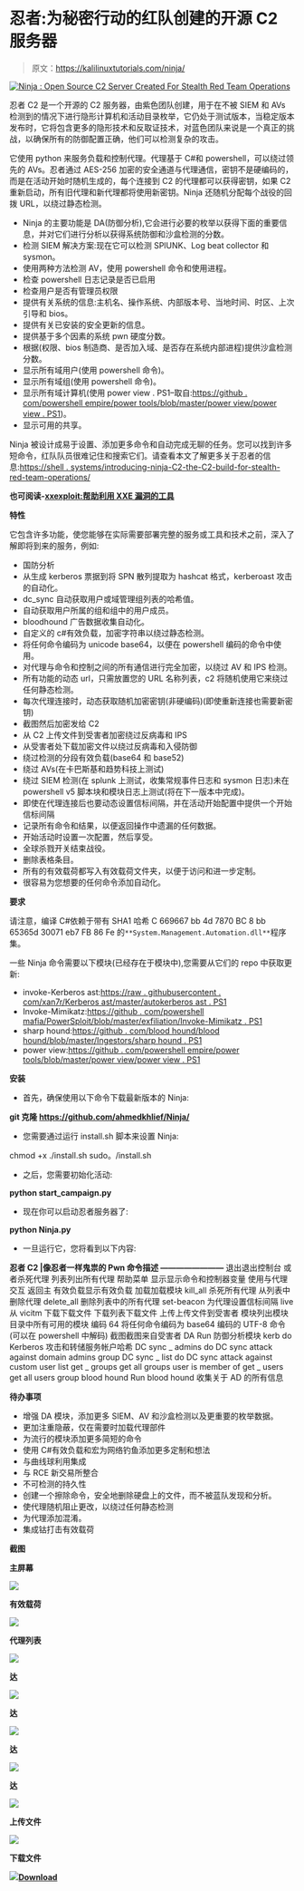# 忍者:为秘密行动的红队创建的开源 C2 服务器

> 原文：<https://kalilinuxtutorials.com/ninja/>

[![Ninja : Open Source C2 Server Created For Stealth Red Team Operations](img/2238eb51ef922aa9d661fdbb5280c762.png "Ninja : Open Source C2 Server Created For Stealth Red Team Operations")](https://1.bp.blogspot.com/-1qfhT5pLaxQ/Xn-SBAp0R3I/AAAAAAAAFvE/RjF3SeoQXHUJGeWNePzTPk6DH6leM3cbgCLcBGAsYHQ/s1600/Main%2BScreen%25281%2529.png)

忍者 C2 是一个开源的 C2 服务器，由紫色团队创建，用于在不被 SIEM 和 AVs 检测到的情况下进行隐形计算机和活动目录枚举，它仍处于测试版本，当稳定版本发布时，它将包含更多的隐形技术和反取证技术，对蓝色团队来说是一个真正的挑战，以确保所有的防御配置正确，他们可以检测复杂的攻击。

它使用 python 来服务负载和控制代理。代理基于 C#和 powershell，可以绕过领先的 AVs。忍者通过 AES-256 加密的安全通道与代理通信，密钥不是硬编码的，而是在活动开始时随机生成的，每个连接到 C2 的代理都可以获得密钥，如果 C2 重新启动，所有旧代理和新代理都将使用新密钥。Ninja 还随机分配每个战役的回拨 URL，以绕过静态检测。

*   Ninja 的主要功能是 DA(防御分析),它会进行必要的枚举以获得下面的重要信息，并对它们进行分析以获得系统防御和沙盒检测的分数。
*   检测 SIEM 解决方案:现在它可以检测 SPlUNK、Log beat collector 和 sysmon。
*   使用两种方法检测 AV，使用 powershell 命令和使用进程。
*   检查 powershell 日志记录是否已启用
*   检查用户是否有管理员权限
*   提供有关系统的信息:主机名、操作系统、内部版本号、当地时间、时区、上次引导和 bios。
*   提供有关已安装的安全更新的信息。
*   提供基于多个因素的系统 pwn 硬度分数。
*   根据(权限、bios 制造商、是否加入域、是否存在系统内部进程)提供沙盒检测分数。
*   显示所有域用户(使用 powershell 命令)。
*   显示所有域组(使用 powershell 命令)。
*   显示所有域计算机(使用 power view . PS1–取自:[https://github . com/powershell empire/power tools/blob/master/power view/power view . PS1](https://github.com/PowerShellEmpire/PowerTools/blob/master/PowerView/powerview.ps1))。
*   显示可用的共享。

Ninja 被设计成易于设置、添加更多命令和自动完成无聊的任务。您可以找到许多短命令，红队队员很难记住和搜索它们。请查看本文了解更多关于忍者的信息:[https://shell . systems/introducing-ninja-C2-the-C2-build-for-stealth-red-team-operations/](https://shells.systems/introducing-ninja-c2-the-c2-built-for-stealth-red-team-operations/)

**也可阅读-[xxexploit:帮助利用 XXE 漏洞的工具](https://kalilinuxtutorials.com/xxexploiter/)**

**特性**

它包含许多功能，使您能够在实际需要部署完整的服务或工具和技术之前，深入了解即将到来的服务，例如:

*   国防分析
*   从生成 kerberos 票据到将 SPN 散列提取为 hashcat 格式，kerberoast 攻击的自动化。
*   dc_sync 自动获取用户或域管理组列表的哈希值。
*   自动获取用户所属的组和组中的用户成员。
*   bloodhound 广告数据收集自动化。
*   自定义的 c#有效负载，加密字符串以绕过静态检测。
*   将任何命令编码为 unicode base64，以便在 powershell 编码的命令中使用。
*   对代理与命令和控制之间的所有通信进行完全加密，以绕过 AV 和 IPS 检测。
*   所有功能的动态 url，只需放置您的 URL 名称列表，c2 将随机使用它来绕过任何静态检测。
*   每次代理连接时，动态获取随机加密密钥(非硬编码)(即使重新连接也需要新密钥)
*   截图然后加密发给 C2
*   从 C2 上传文件到受害者加密绕过反病毒和 IPS
*   从受害者处下载加密文件以绕过反病毒和入侵防御
*   绕过检测的分段有效负载(base64 和 base52)
*   绕过 AVs(在卡巴斯基和趋势科技上测试)
*   绕过 SIEM 检测(在 splunk 上测试，收集常规事件日志和 sysmon 日志)未在 powershell v5 脚本块和模块日志上测试(将在下一版本中完成)。
*   即使在代理连接后也要动态设置信标间隔，并在活动开始配置中提供一个开始信标间隔
*   记录所有命令和结果，以便返回操作中遗漏的任何数据。
*   开始活动时设置一次配置，然后享受。
*   全球杀戮开关结束战役。
*   删除表格条目。
*   所有的有效载荷都写入有效载荷文件夹，以便于访问和进一步定制。
*   很容易为您想要的任何命令添加自动化。

**要求**

请注意，编译 C#依赖于带有 SHA1 哈希 C 669667 bb 4d 7870 BC 8 bb 65365d 30071 eb7 FB 86 Fe 的`**System.Management.Automation.dll**`程序集。

一些 Ninja 命令需要以下模块(已经存在于模块中),您需要从它们的 repo 中获取更新:

*   invoke-Kerberos ast:[https://raw . githubusercontent . com/xan7r/Kerberos ast/master/autokerberos ast . PS1](https://raw.githubusercontent.com/xan7r/kerberoast/master/autokerberoast.ps1)
*   Invoke-Mimikatz:[https://github . com/powershell mafia/PowerSploit/blob/master/exfiliation/Invoke-Mimikatz . PS1](https://github.com/PowerShellMafia/PowerSploit/blob/master/Exfiltration/Invoke-Mimikatz.ps1)
*   sharp hound:[https://github . com/blood hound/blood hound/blob/master/Ingestors/sharp hound . PS1](https://github.com/BloodHoundAD/BloodHound/blob/master/Ingestors/SharpHound.ps1)
*   power view:[https://github . com/powershell empire/power tools/blob/master/power view/power view . PS1](https://github.com/PowerShellEmpire/PowerTools/blob/master/PowerView/powerview.ps1)

**安装**

*   首先，确保使用以下命令下载最新版本的 Ninja:

**git 克隆 https://github.com/ahmedkhlief/Ninja/**

*   您需要通过运行 install.sh 脚本来设置 Ninja:

chmod +x ./install.sh sudo。/install.sh

*   之后，您需要初始化活动:

**python start_campaign.py**

*   现在你可以启动忍者服务器了:

**python Ninja.py**

*   一旦运行它，您将看到以下内容:

**忍者 C2 |像忍者一样鬼祟的 Pwn
命令描述
————————**
退出退出控制台 或者杀死代理
列表列出所有代理
帮助菜单
显示显示命令和控制器变量
使用与代理交互
返回主
有效负载显示有效负载
加载加载模块
kill_all 杀死所有代理
从列表中删除代理
delete_all 删除列表中的所有代理
set-beacon 为代理设置信标间隔 live
从 vicitm 下载下载文件
下载列表下载文件
上传上传文件到受害者
模块列出模块目录中所有可用的模块
编码 64 将任何命令编码为 base64 编码的 UTF-8 命令(可以在 powershell 中解码)
截图截图来自受害者
DA Run 防御分析模块
kerb do Kerberos 攻击和转储服务帐户哈希
DC sync _ admins do DC sync attack against domain admins group
DC sync _ list do DC sync attack against custom user list
get _ groups get all groups user is member of
get _ users get all users group
blood hound Run blood hound 收集关于 AD 的所有信息

**待办事项**

*   增强 DA 模块，添加更多 SIEM、AV 和沙盒检测以及更重要的枚举数据。
*   更加注重隐蔽，仅在需要时加载代理部件
*   为流行的模块添加更多简短的命令
*   使用 C#有效负载和宏为网络钓鱼添加更多定制和想法
*   与曲线球利用集成
*   与 RCE 新交易所整合
*   不可检测的持久性
*   创建一个擦除命令，安全地删除硬盘上的文件，而不被蓝队发现和分析。
*   使代理随机阻止更改，以绕过任何静态检测
*   为代理添加混淆。
*   集成钴打击有效载荷

**截图**

**主屏幕**

![](img/df6dc7a22c49e2a460fa36bb1b013617.png)

**有效载荷**

![](img/e5884fb895a585564b2af41e3335003e.png)

**代理列表**

![](img/5b4294ac78d140c06a060b74d94a19b7.png)

**达**

![](img/c2a832b4ef0763ee2226eda3696e39e0.png)

**达**

![](img/570955de6d62066d96c8e26c70321c90.png)

**达**

![](img/6d999e69a9400e282b405cac8d59cf69.png)

**达**

![](img/e22297733675742e1fb69cd0cd923834.png)

**上传文件**

![](img/682589e50427b0432ef362dc976dc67d.png)

**下载文件**

![](img/95b76065bfeb8e56fd95cc73ca305d38.png)[**Download**](https://github.com/ahmedkhlief/Ninja#todo)